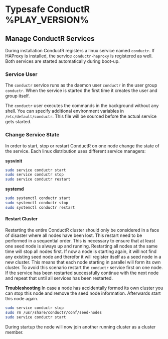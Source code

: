 # Typesafe ConductR %PLAY_VERSION%


## Manage ConductR Services

During installation ConductR registers a linux service named `conductr`. If HAProxy is installed, the service `conductr-haproxy` is registered as well. Both services are started automatically during boot-up.

### Service User
The `conductr` service runs as the daemon user `conductr` in the user group `conductr`. When the service is started the first time it creates the user and group itself.

The `conductr` user executes the commands in the background without any shell. You can specify additional environment variables in `/etc/default/conductr`. This file will be sourced before the actual service gets started.


### Change Service State

In order to start, stop or restart ConductR on one node change the state of the service. Each linux distribution uses different service managers:

**sysvinit**

```bash
sudo service conductr start
sudo service conductr stop
sudo service conductr restart
```

**systemd**

```bash
sudo systemctl conductr start
sudo systemctl conductr stop
sudo systemctl conductr restart
```

#### Restart Cluster

Restarting the entire ConductR cluster should only be considered in a face of disaster where all nodes have been lost. This restart need to be performed in a sequential order. This is necessary to ensure that at least one seed node is always up and running. Restarting all nodes at the same time will stop all nodes first. If now a node is starting again, it will not find any existing seed node and therefor it will register itself as a seed node in a new cluster. This means that each node starting in parallel will form its own cluster. To avoid this scenario restart the `conductr` service first on one node. If the service has been restarted successfully continue with the next node and repeat that until all services has been restarted.

**Troubleshooting**
In case a node has accidentally formed its own cluster you can stop this node and remove the seed node information. Afterwards start this node again.

```bash
sudo service conductr stop
sudo rm /usr/share/conductr/conf/seed-nodes
sudo service conductr start
```

During startup the node will now join another running cluster as a cluster member.